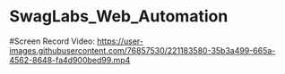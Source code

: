 # SwagLabs_Web_Automation

#Screen Record Video:
https://user-images.githubusercontent.com/76857530/221183580-35b3a499-665a-4562-8648-fa4d900bed99.mp4
